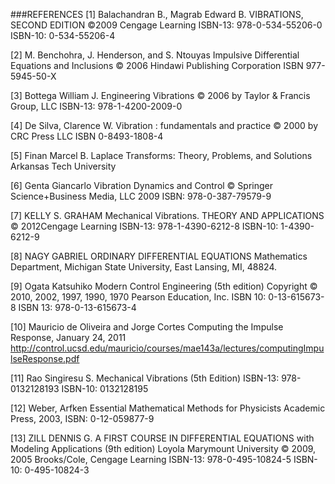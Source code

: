 ###REFERENCES
[1] Balachandran B., Magrab Edward B. VIBRATIONS, SECOND EDITION
©2009 Cengage Learning ISBN-13: 978-0-534-55206-0 ISBN-10: 0-534-55206-4

[2] M. Benchohra, J. Henderson, and S. Ntouyas
Impulsive Differential Equations and Inclusions
© 2006 Hindawi Publishing Corporation ISBN 977-5945-50-X

[3] Bottega William J. Engineering Vibrations
© 2006 by Taylor & Francis Group, LLC ISBN-13: 978-1-4200-2009-0

[4] De Silva, Clarence W. Vibration : fundamentals and practice
© 2000 by CRC Press LLC ISBN 0-8493-1808-4

[5] Finan Marcel B. Laplace Transforms: Theory, Problems, and Solutions
Arkansas Tech University

[6] Genta Giancarlo Vibration Dynamics and Control
© Springer Science+Business Media, LLC 2009 ISBN: 978-0-387-79579-9

[7] KELLY S. GRAHAM Mechanical Vibrations. THEORY AND APPLICATIONS
© 2012Cengage Learning ISBN-13: 978-1-4390-6212-8 ISBN-10: 1-4390-6212-9

[8] NAGY GABRIEL ORDINARY DIFFERENTIAL EQUATIONS
Mathematics Department, Michigan State University, East Lansing, MI, 48824.

[9] Ogata Katsuhiko Modern Control Engineering (5th edition)
Copyright © 2010, 2002, 1997, 1990, 1970 Pearson Education, Inc.
ISBN 10: 0-13-615673-8 ISBN 13: 978-0-13-615673-4

[10] Mauricio de Oliveira and Jorge Cortes
Computing the Impulse Response, January 24, 2011
http://control.ucsd.edu/mauricio/courses/mae143a/lectures/computingImpulseResponse.pdf

[11] Rao Singiresu S. Mechanical Vibrations (5th Edition) 
ISBN-13: 978-0132128193 ISBN-10: 0132128195

[12] Weber, Arfken Essential Mathematical Methods for Physicists
Academic Press, 2003, ISBN: 0-12-059877-9

[13] ZILL DENNIS G. A FIRST COURSE IN DIFFERENTIAL EQUATIONS with Modeling Applications (9th edition)
Loyola Marymount University © 2009, 2005 Brooks/Cole, Cengage Learning
ISBN-13: 978-0-495-10824-5 ISBN-10: 0-495-10824-3